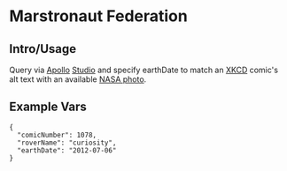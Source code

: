 # Marstronaut Federation

## Intro/Usage
Query via [Apollo](https://github.com/apollographql) [Studio](https://studio.apollographql.com/public/Marstronaut/home?variant=current) and specify earthDate to match an [XKCD](https://xkcd.com) comic's alt text with an available [NASA photo](https://github.com/nasa).


## Example Vars

```
{
  "comicNumber": 1078,
  "roverName": "curiosity",
  "earthDate": "2012-07-06"
}
```
